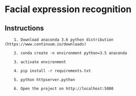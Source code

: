 # Facial expression recognition

## Instructions

``` 
	1. Download anaconda 3.6 python distribution (https://www.continuum.io/downloads)

	2. conda create -n environment python=3.5 anaconda
	
	3. activate environment
	
	4. pip install -r requirements.txt
	
	5. python httpserver.python
	
	6. Open the project on http://localhost:5000
	
```